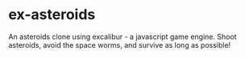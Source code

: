 # ex-asteroids
An asteroids clone using excalibur - a javascript game engine. Shoot asteroids, avoid the space worms, and survive as long as possible!
